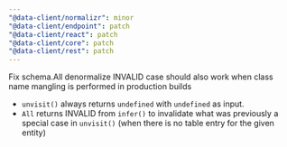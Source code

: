 ```yaml
---
"@data-client/normalizr": minor
"@data-client/endpoint": patch
"@data-client/react": patch
"@data-client/core": patch
"@data-client/rest": patch
---
```


Fix schema.All denormalize INVALID case should also work when class name mangling is performed in production builds

- `unvisit()` always returns `undefined` with `undefined` as input.
- `All` returns INVALID from `infer()` to invalidate what was previously a special case in `unvisit()` (when there is no table entry for the given entity)